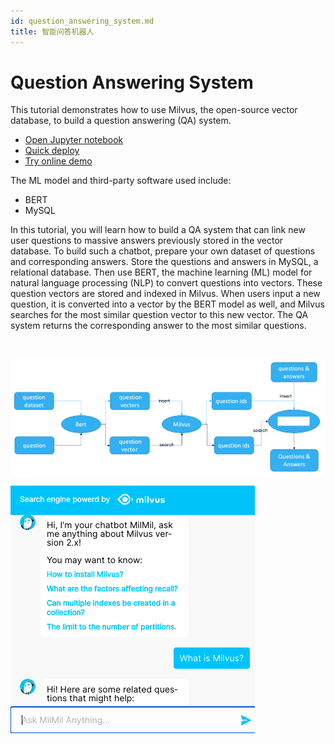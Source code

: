 ```yaml
---
id: question_answering_system.md
title: 智能问答机器人
---
```


# Question Answering System 
This tutorial demonstrates how to use Milvus, the open-source vector database, to build a question answering (QA) system.
- [Open Jupyter notebook](https://github.com/milvus-io/bootcamp/blob/master/solutions/question_answering_system/question_answering.ipynb)
- [Quick deploy](https://github.com/milvus-io/bootcamp/blob/master/solutions/question_answering_system/quick_deploy)
- [Try online demo](http://35.166.123.214:8005/)

The ML model and third-party software used include:
- BERT
- MySQL

In this tutorial, you will learn how to build a QA system that can link new user questions to massive answers previously stored in the vector database. To build such a chatbot, prepare your own dataset of questions and corresponding answers. Store the questions and answers in MySQL, a relational database. Then use BERT, the machine learning (ML) model for natural language processing (NLP) to convert questions into vectors. These question vectors are stored and indexed in Milvus.  When users input a new question, it is converted into a vector by the BERT model as well, and Milvus searches for the most similar question vector to this new vector. The QA system returns the corresponding answer to the most similar questions.

<br/>

![Qa_chatbot](../../../assets/qa_chatbot.png)

![QA_chatbot_demo](../../../assets/qa_chatbot_demo.png)


